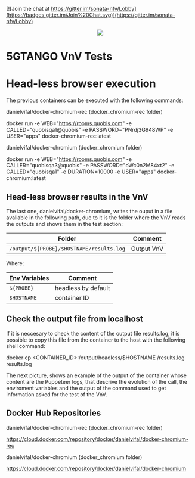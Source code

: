 [![Join the chat at https://gitter.im/sonata-nfv/Lobby](https://badges.gitter.im/Join%20Chat.svg)](https://gitter.im/sonata-nfv/Lobby)

<p align="center"><img src="https://github.com/sonata-nfv/tng-communications-pilot/wiki/images/sonata-5gtango-logo-500px.png" /></p>

# 5GTANGO VnV Tests

# Head-less browser execution

The previous containers can be executed with the following commands:

danielvifal/docker-chromium-rec (docker_chromium-rec folder)

docker run -e WEB="https://rooms.quobis.com" -e CALLED="quobisqa1@quobis" -e PASSWORD="PNrdj3G948WP" -e USER="apps" docker-chromium-rec:latest

danielvifal/docker-chromium (docker_chromium folder)

docker run -e WEB="https://rooms.quobis.com" -e CALLER="quobisqa3@quobis" -e PASSWORD="oWc0n2M84xt2" -e CALLED="quobisqa1" -e DURATION=10000 -e USER="apps" docker-chromium:latest


## Head-less browser results in the VnV

The last one, danielvifal/docker-chromium, writes the ouput in a file avaliable in the following path, due to it is the folder where the VnV reads the outputs and shows them in the test section:

| Folder | Comment |
| --- | --- |
| `/output/${PROBE}/$HOSTNAME/results.log` | Output VnV |

Where:

| Env Variables | Comment |
| --- | --- |
| `${PROBE}` | headless by default |
| `$HOSTNAME` | container ID |

## Check the output file from localhost

If it is neccesary to check the content of the output file results.log, it is possible to copy this file from the container to the host with the following shell command:

docker cp <CONTAINER_ID>:/output/headless/$HOSTNAME /results.log results.log

The next picture, shows an example of the output of the container whose content are the Puppeteer logs, that descrive the evolution of the call, the enviroment variables and the output of the command used to get information asked for the test of the VnV.

## Docker Hub Repositories

danielvifal/docker-chromium-rec (docker_chromium-rec folder)

https://cloud.docker.com/repository/docker/danielvifal/docker-chromium-rec

danielvifal/docker-chromium (docker_chromium folder)

https://cloud.docker.com/repository/docker/danielvifal/docker-chromium

